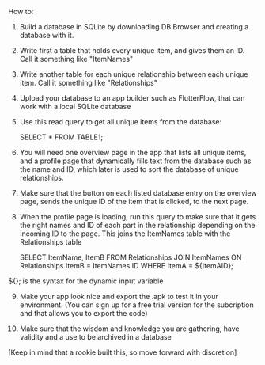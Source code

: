How to:

1. Build a database in SQLite by downloading DB Browser and creating a database with it.

2. Write first a table that holds every unique item, and gives them an ID. Call it something like "ItemNames"

3. Write another table for each unique relationship between each unique item. Call it something like "Relationships"

4. Upload your database to an app builder such as FlutterFlow, that can work with a local SQLite database

5. Use this read query to get all unique items from the database:

	SELECT *
	FROM TABLE1;

6. You will need one overview page in the app that lists all unique items, and a profile page that dynamically fills text from the database such as the name and ID, which later is used to sort the database of unique relationships.

7. Make sure that the button on each listed database entry on the overview page, sends the unique ID of the item that is clicked, to the next page.

8. When the profile page is loading, run this query to make sure that it gets the right names and ID of each part in the relationship depending on the incoming ID to the page.
	This joins the ItemNames table with the Relationships table 

	SELECT ItemName, ItemB
	FROM Relationships 
	JOIN ItemNames
	ON Relationships.ItemB = ItemNames.ID 
	WHERE ItemA = ${ItemAID};

${}; is the syntax for the dynamic input variable

9. Make your app look nice and export the .apk to test it in your environment.
	(You can sign up for a free trial version for the subcription and that allows you to export the code)

10. Make sure that the wisdom and knowledge you are gathering, have validity and a use to be archived in a database


[Keep in mind that a rookie built this, so move forward with discretion]
